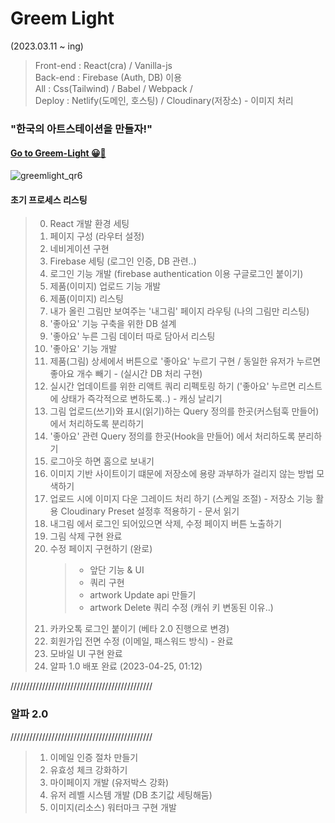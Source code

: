 # Greem Light

(2023.03.11 ~ ing)

> Front-end : React(cra) / Vanilla-js  
> Back-end : Firebase (Auth, DB) 이용  
> All : Css(Tailwind) / Babel / Webpack /  
> Deploy : Netlify(도메인, 호스팅) / Cloudinary(저장소) - 이미지 처리

### "한국의 아트스테이션을 만들자!"

#### [Go to Greem-Light 😀🚀](https://fabulous-elf-ae7759.netlify.app/)

![greemlight_qr6](https://user-images.githubusercontent.com/57241573/235341361-68964357-0e1a-42e2-b7ba-8ba291b216ab.png)

#### 초기 프로세스 리스팅

> 0. React 개발 환경 세팅
> 1. 페이지 구성 (라우터 설정)
> 2. 네비게이션 구현
> 3. Firebase 세팅 (로그인 인증, DB 관련..)
> 4. 로그인 기능 개발 (firebase authentication 이용 구글로그인 붙이기)
> 5. 제품(이미지) 업로드 기능 개발
> 6. 제품(이미지) 리스팅
> 7. 내가 올린 그림만 보여주는 '내그림' 페이지 라우팅 (나의 그림만 리스팅)
> 8. '좋아요' 기능 구축을 위한 DB 설계
> 9. '좋아요' 누른 그림 데이터 따로 담아서 리스팅
> 10. '좋아요' 기능 개발
> 11. 제품(그림) 상세에서 버튼으로 '좋아요' 누르기 구현 / 동일한 유저가 누르면 좋아요 개수 빼기 - (실시간 DB 처리 구현)
> 12. 실시간 업데이트를 위한 리액트 쿼리 리펙토링 하기 ('좋아요' 누르면 리스트에 상태가 즉각적으로 변하도록..) - 캐싱 날리기
> 13. 그림 업로드(쓰기)와 표시(읽기)하는 Query 정의를 한곳(커스텀훅 만들어) 에서 처리하도록 분리하기
> 14. '좋아요' 관련 Query 정의를 한곳(Hook을 만들어) 에서 처리하도록 분리하기
> 15. 로그아웃 하면 홈으로 보내기
> 16. 이미지 기반 사이트이기 떄문에 저장소에 용량 과부하가 걸리지 않는 방법 모색하기
> 17. 업로드 시에 이미지 다운 그레이드 처리 하기 (스케일 조절) - 저장소 기능 활용 Cloudinary Preset 설정후 적용하기 - 문서 읽기
> 18. 내그림 에서 로그인 되어있으면 삭제, 수정 페이지 버튼 노출하기
> 19. 그림 삭제 구현 완료
> 20. 수정 페이지 구현하기 (완로)
>     > - 앞단 기능 & UI
>     > - 쿼리 구현
>     > - artwork Update api 만들기
>     > - artwork Delete 쿼리 수정 (캐쉬 키 변동된 이유..)
> 21. 카카오톡 로그인 붙이기 (베타 2.0 진행으로 변경)
> 22. 회원가입 전면 수정 (이메일, 패스워드 방식) - 완료
> 23. 모바일 UI 구현 완료
> 24. 알파 1.0 배포 완료 (2023-04-25, 01:12)

/////////////////////////////////////////////

### 알파 2.0

/////////////////////////////////////////////

> 1. 이메일 인증 절차 만들기
> 2. 유효성 체크 강화하기
> 3. 마이페이지 개발 (유저박스 강화)
> 4. 유저 레벨 시스템 개발 (DB 초기값 세팅해둠)
> 5. 이미지(리소스) 워터마크 구현 개발
